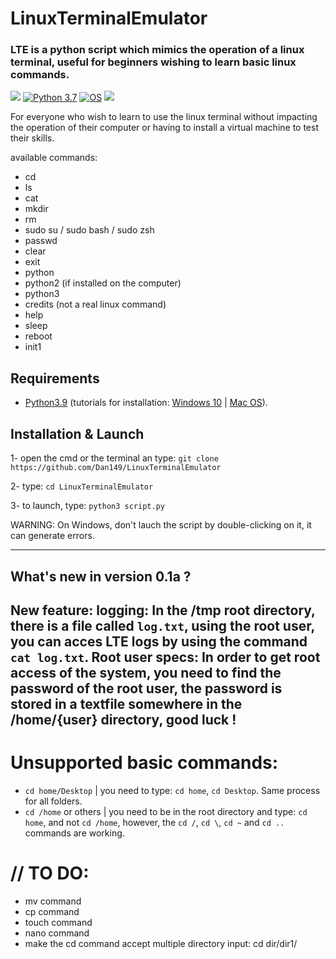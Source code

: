 # LinuxTerminalEmulator
### LTE is a python script which mimics the operation of a linux terminal, useful for beginners wishing to learn basic linux commands.

<a href="https://github.com/Dan149/LinuxTerminalEmulator/blob/main/LICENSE"><img src="https://img.shields.io/badge/license-MIT-green.svg?label=License&style=flat" /></a>
[![Python 3.7](https://img.shields.io/badge/Python-3.9-blue.svg)](http://www.python.org/download/)
[![OS](https://img.shields.io/badge/Tested%20on:-Windows%20|%20Linux-purple.svg)](https://www.linux.com/what-is-linux/)
<a href="https://twitter.com/daniel_fkv"><img src="https://img.shields.io/twitter/follow/daniel_fkv?label=Follow&style=social"/></a>

For everyone who wish to learn to use the linux terminal without impacting the operation of their computer or having to install a virtual machine to test their skills.

available commands:
  - cd
  - ls
  - cat
  - mkdir
  - rm
  - sudo su / sudo bash / sudo zsh
  - passwd
  - clear
  - exit
  - python
  - python2 (if installed on the computer)
  - python3
  - credits (not a real linux command)
  - help
  - sleep
  - reboot
  - init1

## Requirements

  - <a href="https://www.python.org">Python3.9</a> (tutorials for installation: <a href="https://www.youtube.com/watch?v=uDbDIhR76H4">Windows 10</a> | <a href="https://www.youtube.com/watch?v=0rg6nyanX5Y">Mac OS</a>).

## Installation & Launch

1- open the cmd or the terminal an type: `git clone https://github.com/Dan149/LinuxTerminalEmulator`

2- type: `cd LinuxTerminalEmulator`

3- to launch, type: `python3 script.py`

WARNING: On Windows, don't lauch the script by double-clicking on it, it can generate errors.

---------------------------------------------------------------------------------------------------
## What's new in version 0.1a ?
New feature: logging:
  In the /tmp root directory, there is a file called `log.txt`, using the root user, you can acces LTE logs by using the command `cat log.txt`.
Root user specs:
  In order to get root access of the system, you need to find the password of the root user, the password is stored in a textfile somewhere in the /home/{user} directory, good luck !
---------------------------------------------------------------------------------------------------
# Unsupported basic commands:
  - `cd home/Desktop` | you need to type: `cd home`, `cd Desktop`. Same process for all folders.
  - `cd /home` or others | you need to be in the root directory and type: `cd home`, and not `cd /home`, however, the `cd /`, `cd \`, `cd ~` and `cd ..` commands are working.

# // TO DO:

  - mv command
  - cp command
  - touch command
  - nano command
  - make the cd command accept multiple directory input: cd dir/dir1/
